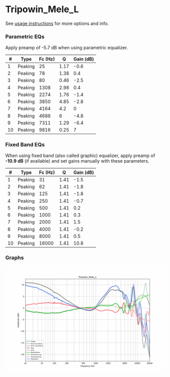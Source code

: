 # Tripowin_Mele_L
See [usage instructions](https://github.com/jaakkopasanen/AutoEq#usage) for more options and info.

### Parametric EQs
Apply preamp of -5.7 dB when using parametric equalizer.

|   # | Type    |   Fc (Hz) |    Q |   Gain (dB) |
|-----|---------|-----------|------|-------------|
|   1 | Peaking |        25 | 1.17 |        -0.6 |
|   2 | Peaking |        78 | 1.38 |         0.4 |
|   3 | Peaking |        80 | 0.46 |        -2.5 |
|   4 | Peaking |      1308 | 2.98 |         0.4 |
|   5 | Peaking |      2274 | 1.76 |        -1.4 |
|   6 | Peaking |      3850 | 4.85 |        -2.8 |
|   7 | Peaking |      4164 | 4.2  |         0   |
|   8 | Peaking |      4686 | 6    |        -4.8 |
|   9 | Peaking |      7311 | 1.29 |        -6.4 |
|  10 | Peaking |      9816 | 0.25 |         7   |

### Fixed Band EQs
When using fixed band (also called graphic) equalizer, apply preamp of **-10.9 dB** (if available) and set gains manually with these parameters.

|   # | Type    |   Fc (Hz) |    Q |   Gain (dB) |
|-----|---------|-----------|------|-------------|
|   1 | Peaking |        31 | 1.41 |        -1.5 |
|   2 | Peaking |        62 | 1.41 |        -1.8 |
|   3 | Peaking |       125 | 1.41 |        -1.8 |
|   4 | Peaking |       250 | 1.41 |        -0.7 |
|   5 | Peaking |       500 | 1.41 |         0.2 |
|   6 | Peaking |      1000 | 1.41 |         0.3 |
|   7 | Peaking |      2000 | 1.41 |         1.5 |
|   8 | Peaking |      4000 | 1.41 |        -0.2 |
|   9 | Peaking |      8000 | 1.41 |         0.5 |
|  10 | Peaking |     16000 | 1.41 |        10.8 |

### Graphs
![](./Tripowin_Mele_L.png)
